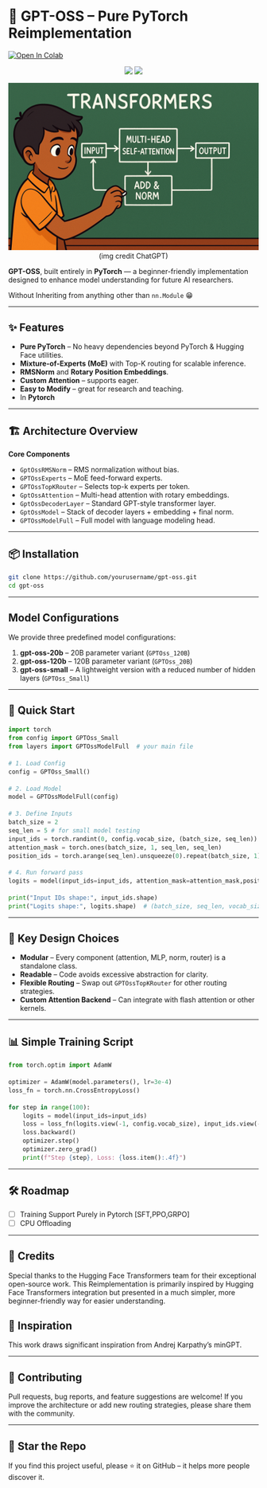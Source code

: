 # 🚀 GPT-OSS – Pure PyTorch Reimplementation

[![Open In Colab](https://colab.research.google.com/assets/colab-badge.svg)](https://colab.research.google.com/drive/1sDJUWJNbdxZoMGGoY7YTWwLyE0L8lGon?usp=sharing)


<p align="center">
  <img src="https://img.shields.io/badge/PyTorch-2.x-red?style=for-the-badge&logo=pytorch" />
  <img src="https://img.shields.io/badge/Python-3.9+-blue?style=for-the-badge&logo=python" />
</p>

<p align="center">
    <img src="./assets/img1.png">
    (img credit ChatGPT)
</p>


**GPT-OSS**, built entirely in **PyTorch** — a beginner-friendly implementation designed to enhance model understanding for future AI researchers. 

Without Inheriting from anything other than `nn.Module` 😁



---

## ✨ Features

* **Pure PyTorch** – No heavy dependencies beyond PyTorch & Hugging Face utilities.
* **Mixture-of-Experts (MoE)** with Top-K routing for scalable inference.
* **RMSNorm** and **Rotary Position Embeddings**.
* **Custom Attention** – supports eager.
* **Easy to Modify** – great for research and teaching.
* In **Pytorch**
---

## 🏗️ Architecture Overview

**Core Components**

* `GptOssRMSNorm` – RMS normalization without bias.
* `GPTOssExperts` – MoE feed-forward experts.
* `GPTOssTopKRouter` – Selects top-k experts per token.
* `GptOssAttention` – Multi-head attention with rotary embeddings.
* `GptOssDecoderLayer` – Standard GPT-style transformer layer.
* `GptOssModel` – Stack of decoder layers + embedding + final norm.
* `GPTOssModelFull` – Full model with language modeling head.

---

## 📦 Installation

```bash
git clone https://github.com/yourusername/gpt-oss.git
cd gpt-oss
```

---
## Model Configurations

We provide three predefined model configurations:

1. **gpt-oss-20b** – 20B parameter variant (`GPTOss_120B`)
2. **gpt-oss-120b** – 120B parameter variant (`GPTOss_20B`)
3. **gpt-oss-small** – A lightweight version with a reduced number of hidden layers (`GPTOss_Small`)

---

## 🚀 Quick Start

```python
import torch
from config import GPTOss_Small
from layers import GPTOssModelFull  # your main file

# 1. Load Config
config = GPTOss_Small()

# 2. Load Model
model = GPTOssModelFull(config)

# 3. Define Inputs
batch_size = 2
seq_len = 5 # for small model testing
input_ids = torch.randint(0, config.vocab_size, (batch_size, seq_len))
attention_mask = torch.ones(batch_size, 1, seq_len, seq_len)
position_ids = torch.arange(seq_len).unsqueeze(0).repeat(batch_size, 1)  # shape: [batch_size, seq_len]

# 4. Run forward pass
logits = model(input_ids=input_ids, attention_mask=attention_mask,position_ids=position_ids,use_cache=False)

print("Input IDs shape:", input_ids.shape)
print("Logits shape:", logits.shape)  # (batch_size, seq_len, vocab_size)
```

---

## 🧠 Key Design Choices

* **Modular** – Every component (attention, MLP, norm, router) is a standalone class.
* **Readable** – Code avoids excessive abstraction for clarity.
* **Flexible Routing** – Swap out `GPTOssTopKRouter` for other routing strategies.
* **Custom Attention Backend** – Can integrate with flash attention or other kernels.

---

## 📊 Simple Training Script

```python
from torch.optim import AdamW

optimizer = AdamW(model.parameters(), lr=3e-4)
loss_fn = torch.nn.CrossEntropyLoss()

for step in range(100):
    logits = model(input_ids=input_ids)
    loss = loss_fn(logits.view(-1, config.vocab_size), input_ids.view(-1))
    loss.backward()
    optimizer.step()
    optimizer.zero_grad()
    print(f"Step {step}, Loss: {loss.item():.4f}")
```

---

## 🛠️ Roadmap

* [ ] Training Support Purely in Pytorch [SFT,PPO,GRPO]
* [ ] CPU Offloading  
---

## 🙏 Credits
Special thanks to the Hugging Face Transformers team for their exceptional open-source work. This Reimplementation is primarily inspired by Hugging Face Transformers integration but presented in a much simpler, more beginner-friendly way for easier understanding.

## 🙌 Inspiration

This work draws significant inspiration from Andrej Karpathy’s minGPT.


---

## 🤝 Contributing

Pull requests, bug reports, and feature suggestions are welcome!
If you improve the architecture or add new routing strategies, please share them with the community.

---

## 🌟 Star the Repo

If you find this project useful, please ⭐ it on GitHub – it helps more people discover it.
